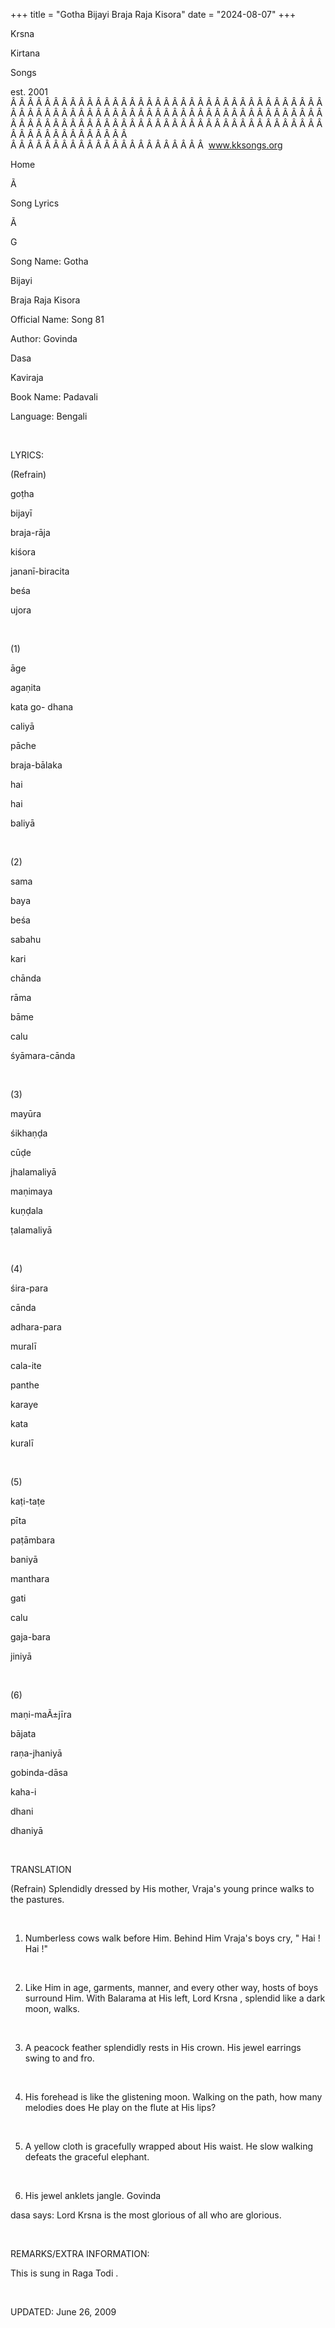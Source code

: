 +++ 
title = "Gotha Bijayi Braja Raja Kisora"
date = "2024-08-07"
+++

Krsna
 
Kirtana
 
Songs

est. 2001
Â Â Â Â Â Â Â Â Â Â Â Â Â Â Â Â Â Â Â Â Â Â Â Â Â Â Â Â Â Â Â Â Â Â Â Â Â Â Â Â Â Â Â Â Â Â Â Â Â Â Â Â Â Â Â Â Â Â Â Â Â Â Â Â Â Â Â Â Â Â Â Â Â Â Â Â Â Â Â Â Â Â Â Â Â Â Â Â Â Â Â Â Â Â Â Â Â Â Â Â Â Â Â Â Â Â Â Â Â Â Â Â Â Â Â Â Â Â Â Â Â Â Â Â Â  
Â Â Â Â Â Â Â Â Â Â Â Â Â Â Â Â Â Â Â Â Â Â Â  
www.kksongs.org








Home


Ã 
 
Song Lyrics
 
Ã 
 
G


Song Name: 
Gotha
 
Bijayi
 
Braja
 Raja 
Kisora


Official Name: Song 81


Author: 
Govinda
 
Dasa
 
Kaviraja


Book Name: 
Padavali


Language: 
Bengali


 


LYRICS:


(Refrain)


goṭha
 
bijayī
 
braja-rāja
 
kiśora


jananī-biracita
 
beśa
 
ujora


 


(1)


āge
 
agaṇita
 
kata
 go-
dhana
 
caliyā


pāche
 
braja-bālaka
 
hai
 
hai
 
baliyā


 


(2)


sama
 
baya
 
beśa


sabahu
 
kari
 
chānda


rāma
 
bāme
 
calu
 
śyāmara-cānda


 


(3)


mayūra
 
śikhaṇḍa


cūḍe
 
jhalamaliyā


maṇimaya
 
kuṇḍala
 
ṭalamaliyā


 


(4)


śira-para
 
cānda
 
adhara-para
 
muralī


cala-ite
 
panthe
 
karaye
 
kata
 
kuralī


 


(5)


kaṭi-taṭe
 
pīta
 
paṭāmbara
 
baniyā


manthara
 
gati
 
calu


gaja-bara
 
jiniyā


 


(6)


maṇi-maÃ±jīra
 
bājata
 
raṇa-jhaniyā


gobinda-dāsa
 
kaha-i
 
dhani
 
dhaniyā


 


TRANSLATION


(Refrain) Splendidly
dressed by His mother, 
Vraja's
 young prince walks to
the pastures.


 


1) Numberless cows walk
before Him. Behind Him 
Vraja's
 boys cry, "
Hai
! 
Hai
!"


 


2) Like Him in age,
garments, manner, and every other way, hosts of boys surround Him. With 
Balarama
 at His left, Lord 
Krsna
,
splendid like a dark moon, walks. 


 


3) A peacock feather
splendidly rests in His crown. His jewel earrings swing to and fro. 


 


4) His forehead is like the
glistening moon. Walking on the path, how many melodies does He play on the
flute at His lips?


 


5) A yellow cloth is
gracefully wrapped about His waist. He slow walking defeats the graceful
elephant. 


 


6) His jewel anklets
jangle. 
Govinda
 
dasa
 says:
Lord 
Krsna
 is the most glorious of all who are
glorious.


 


REMARKS/EXTRA INFORMATION:


This
is sung in Raga 
Todi
.


 


UPDATED:
 June 26, 2009